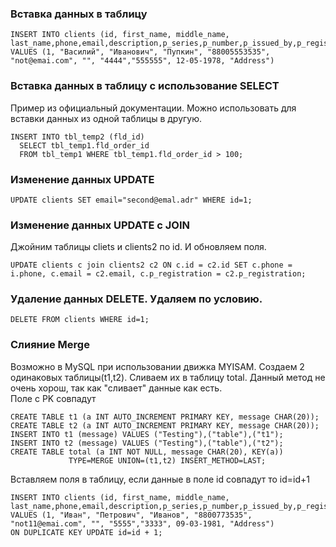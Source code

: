 ### Вставка данных в таблицу

```
INSERT INTO clients (id, first_name, middle_name, last_name,phone,email,description,p_series,p_number,p_issued_by,p_registration)
VALUES (1, "Василий", "Иванович", "Пупкин", "88005553535", "not@emai.com", "", "4444","555555", 12-05-1978, "Address")
```

### Вставка данных в таблицу с использование SELECT
Пример из официальный документации.
Можно использовать для вставки данных из одной таблицы в другую.

```
INSERT INTO tbl_temp2 (fld_id)
  SELECT tbl_temp1.fld_order_id
  FROM tbl_temp1 WHERE tbl_temp1.fld_order_id > 100;
```

### Изменение данных UPDATE

```
UPDATE clients SET email="second@emal.adr" WHERE id=1;
```

### Изменение данных UPDATE с JOIN
Джойним таблицы cliets и clients2 по id. И обновляем поля.

```
UPDATE clients c join clients2 c2 ON c.id = c2.id SET c.phone = i.phone, c.email = c2.email, c.p_registration = c2.p_registration;
```

### Удаление данных DELETE. Удаляем по условию.

```
DELETE FROM clients WHERE id=1;
```

### Слияние Merge
Возможно в MySQL при использовании движка MYISAM.
Создаем 2 одинаковых таблицы(t1,t2). Сливаем их в таблицу total. 
Данный метод не очень хорош, так как "сливает" данные как есть.  
Поле с PK совпадут

```
CREATE TABLE t1 (a INT AUTO_INCREMENT PRIMARY KEY, message CHAR(20));
CREATE TABLE t2 (a INT AUTO_INCREMENT PRIMARY KEY, message CHAR(20));
INSERT INTO t1 (message) VALUES ("Testing"),("table"),("t1");
INSERT INTO t2 (message) VALUES ("Testing"),("table"),("t2");
CREATE TABLE total (a INT NOT NULL, message CHAR(20), KEY(a))
             TYPE=MERGE UNION=(t1,t2) INSERT_METHOD=LAST;
```

Вставляем поля в таблицу, если данные в поле id совпадут то id=id+1

```
INSERT INTO clients (id, first_name, middle_name, last_name,phone,email,description,p_series,p_number,p_issued_by,p_registration)
VALUES (1, "Иван", "Петрович", "Иванов", "8800773535", "not11@emai.com", "", "5555","3333", 09-03-1981, "Address")
ON DUPLICATE KEY UPDATE id=id + 1;
```







